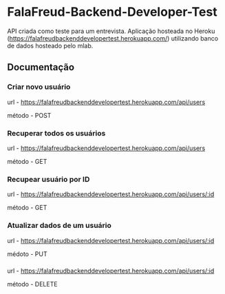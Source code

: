 # FalaFreud-Backend-Developer-Test
API criada como teste para um entrevista.
Aplicação hosteada no Heroku (https://falafreudbackenddevelopertest.herokuapp.com/) utilizando banco de dados hosteado pelo mlab.

## Documentação
### Criar novo usuário

url - https://falafreudbackenddevelopertest.herokuapp.com/api/users

método - POST

### Recuperar todos os usuários

url - https://falafreudbackenddevelopertest.herokuapp.com/api/users

método - GET

### Recupear usuário por ID

url - https://falafreudbackenddevelopertest.herokuapp.com/api/users/:id

método - GET

### Atualizar dados de um usuário

url - https://falafreudbackenddevelopertest.herokuapp.com/api/users/:id

médoto - PUT

###

url - https://falafreudbackenddevelopertest.herokuapp.com/api/users/:id

método - DELETE

